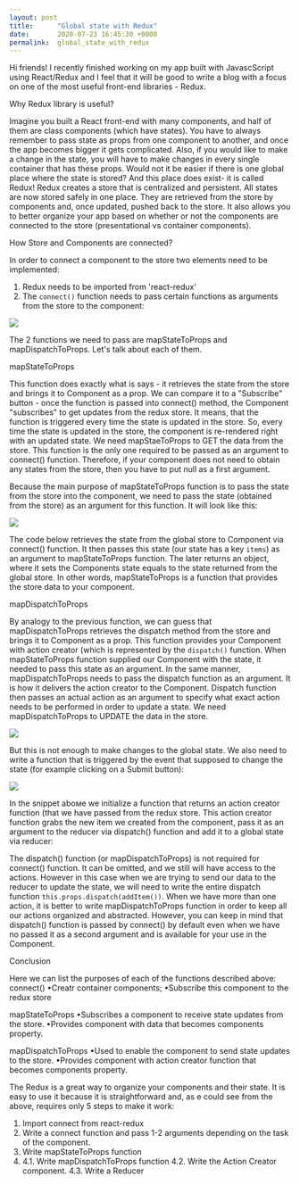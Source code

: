 ```yaml
---
layout: post
title:      "Global state with Redux"
date:       2020-07-23 16:45:30 +0000
permalink:  global_state_with_redux
---
```



Hi friends! I recently finished working on my app built with JavascScript using React/Redux and I feel that it will be good to write a blog with a focus on one of the most useful front-end libraries - Redux. 

Why Redux library is useful?

Imagine you built a React front-end with many components, and half of them are class components (which have states). You have to always remember to pass state as props from one component to another, and once the app becomes bigger it gets complicated. Also, if you would like to make a change in the state, you will have to make changes in every single container that has these props. Would not it be easier if there is one global place where the state is stored? And this place does exist- it is called Redux! 
Redux creates a store that is centralized and persistent. All states are now stored safely in one place. They are retrieved from the store by components and, once updated, pushed back to the store. It also allows you to better organize your app based on whether or not the components are connected to the store (presentational vs container components).

How Store and Components are connected? 

In order to connect a component to the store two elements need to be implemented:
1) Redux needs to be imported from 'react-redux'
2) The `connect()` function needs to pass certain functions as arguments from the store to the component: 

![](https://c.radikal.ru/c32/2007/18/80987afcbf23.png)

The 2 functions we need to pass are mapStateToProps and mapDispatchToProps. Let's talk about each of them.

mapStateToProps

This function does exactly what is says - it retrieves the state from the store and brings it to Component as a prop. We can compare it to a "Subscribe" button - once the function is passed into connect() method, the Component "subscribes" to get updates from the redux store. It means, that the function is triggered every time the state is updated in the store. So, every time the state is updated in the store, the component is re-rendered right with an updated state. 
We need mapStaeToProps to GET the data from the store. 
This function is the only one required to be passed as an argument to connect() function. Therefore, if your component does not need to obtain any states from the store, then you have to put null as a first argument. 

Because the main purpose of mapStateToProps function is to pass the state from the store into the component, we need to pass the state (obtained from the store) as an argument for this function. It will look like this:

![](https://b.radikal.ru/b30/2007/53/a0f64376fc02.png)

The code below retrieves the state from the global store to Component via connect() function. It then passes this state (our state has a key `items`) as an argument to mapStateToProps function. The later returns an object, where it sets the Components state equals to the state returned from the global store. In other words, mapStateToProps is a function that provides the store data to your component.

mapDispatchToProps

By analogy to the previous function, we can guess that mapDispatchToProps retrieves the dispatch method from the store and brings it to Component as a prop. This function provides your Component with action creator (which is represented by the `dispatch()` function. When mapStateToProps function supplied our Component with the state, it needed to pass this state as an argument. In the same manner, mapDispatchToProps needs to pass the dispatch function as an argument. It is how it delivers the action creator to the Component. Dispatch function then passes an actual action as an argument to specify what exact action needs to be performed in order to update a state. 
We need mapDispatchToProps to UPDATE the data in the store. 

![](http://a.radikal.ru/a05/2007/f4/eac6cc1dbed5.png)

But this is not enough to make changes to the global state. We also need to write a function that is triggered by the event that supposed to change the state (for example clicking on a Submit button):

![](https://a.radikal.ru/a18/2007/dc/c6b121528cfc.png)

In the snippet aboмe we initialize a function that returns an action creator function (that we have passed from the redux store. This action creator function grabs the new item we created from the component, pass it as an argument to the reducer via dispatch() function and add it to a global state via reducer:

[](http://c.radikal.ru/c39/2007/b9/a01a27befc25.png)

The dispatch() function (or mapDispatchToProps) is not required for connect() function. It can be omitted, and we still will have access to the actions. However in this case when we are trying to send our data to the reducer to update the state, we will need to write the entire dispatch function  `this.props.dispatch(addItem())`. When we have more than one action, it is better to write mapDispatchToProps function in order to keep all our actions organized and abstracted. However, you can keep in mind that dispatch() function is passed by connect() by default even when we have no passed it as a second argument and is available for your use in the Component. 

Conclusion

Here we can list the purposes of each of the functions described above:
connect() 
•Creatr container components;
•Subscribe this component to the redux store

mapStateToProps
•Subscribes a component to receive state updates from the store.
•Provides component with data that becomes components property.


mapDispatchToProps
•Used to enable the component to send state updates to the store. 
•Provides component with action creator function that becomes components property. 


The Redux is a great way to organize your components and their state. It is easy to use it because it is straightforward and, as e could see from the above, requires only 5 steps to make it work:
1) Import connect from react-redux
2) Write a connect function and pass 1-2 arguments depending on the task of the component.
3) Write mapStateToProps function
4) 4.1. Write mapDispatchToProps function 
    4.2. Write the Action Creator component.
    4.3. Write a Reducer
